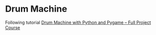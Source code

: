 # Drum Machine

Following tutorial [Drum Machine with Python and Pygame – Full Project Course](https://www.youtube.com/watch?v=F3J3PZj0zi0&t=9s)



